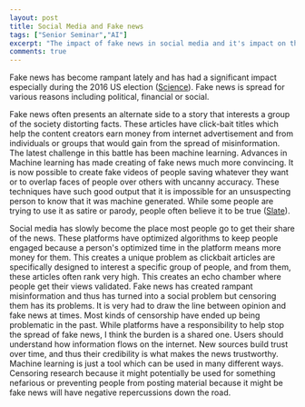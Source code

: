 ```yaml
---
layout: post
title: Social Media and Fake news
tags: ["Senior Seminar","AI"]
excerpt: "The impact of fake news in social media and it's impact on the World."
comments: true
---
```


Fake news has become rampant lately and has had a significant impact especially during the 2016 US election ([Science](http://science.sciencemag.org/content/363/6425/374)).
Fake news is spread for various reasons including political, financial or social.

Fake news often presents an alternate side to a story that interests a group of the society distorting facts. These articles have click-bait titles which help
the content creators earn money from internet advertisement and from individuals or groups that would gain from the spread of misinformation. The latest challenge in
this battle has been machine learning. Advances in Machine learning has made creating of fake news much more convincing. It is now possible to create fake videos
of people saving whatever they want or to overlap faces of people over others with uncanny accuracy. These techniques have such good output that it is impossible for
an unsuspecting person to know that it was machine generated. While some people are trying to use it as satire or parody, people often believe it to be true ([Slate](https://slate.com/technology/2019/01/fake-washington-post-not-fake-news-yes-men-parody.html)).

Social media has slowly become the place most people go to get their share of the news. These platforms have optimized algorithms to keep people engaged because a person's optimized time
in the platform means more money for them. This creates a unique problem as clickbait articles are specifically designed to interest a specific group of people, and from them, these articles often
rank very high. This creates an echo chamber where people get their views validated. Fake news has created rampant misinformation and thus has turned into a social problem but censoring them has its problems. It is very had to draw the line between opinion and fake news at times. Most kinds of censorship have ended up being problematic in the past. While platforms have a responsibility to help stop the spread of fake news, I think the burden is a shared one. Users should understand how information flows on the internet. New sources build trust over time, and thus their credibility is what makes the news trustworthy. Machine learning is just a tool which can be used in many different ways. Censoring research because it might potentially be used for something nefarious or preventing people from posting material because it might be fake news will have negative repercussions down the road.
